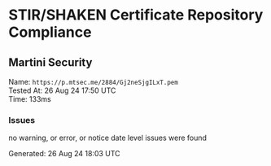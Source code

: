 # STIR/SHAKEN Certificate Repository Compliance

## Martini Security

Name: `https://p.mtsec.me/2884/Gj2neSjgILxT.pem`\
Tested At: 26 Aug 24 17:50 UTC\
Time: 133ms

### Issues

no warning, or error, or notice date level issues were found

Generated: 26 Aug 24 18:03 UTC